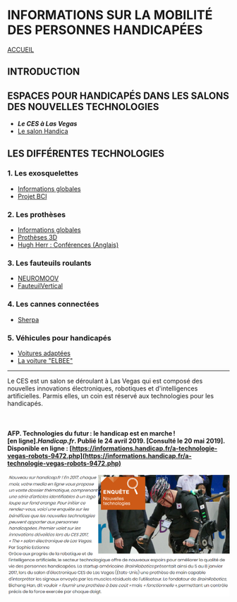 # INFORMATIONS SUR LA MOBILITÉ DES PERSONNES HANDICAPÉES  
[ACCUEIL](index.md)
## INTRODUCTION
## ESPACES POUR HANDICAPÉS DANS LES SALONS DES NOUVELLES TECHNOLOGIES 
* **_Le CES à Las Vegas_**
* [Le salon Handica](handica.md) 
## LES DIFFÉRENTES TECHNOLOGIES
### 1. Les exosquelettes 
- [Informations globales](exoprésent.md)
- [Projet BCI](BCI.md)
### 2. Les prothèses
- [Informations globales](Prothèseinfo.md)
- [Prothèses 3D](Prothèse3D.md)
- [Hugh Herr : Conférences (Anglais)](Hughvidéo.md)
### 3. Les fauteuils roulants
- [NEUROMOOV](Neuromoov.md)
- [FauteuilVertical](FauteuilVertical.md)
### 4. Les cannes connectées
- [Sherpa](Canneconnectée.md)
### 5. Véhicules pour handicapés
- [Voitures adaptées](Voitureadaptée.md)
- [La voiture "ELBEE"](Elbee.md)



----------------------------------------------------------

Le CES est un salon se déroulant à Las Vegas qui est composé des nouvelles innovations électroniques, robotiques et d'intelligences artificielles. Parmis elles, un coin est réservé aux technologies pour les handicapés.

<br/>

#### AFP. Technologies du futur : le handicap est en marche ! [en ligne]._Handicap.fr_. Publié le 24 avril 2019. [Consulté le 20 mai 2019]. Disponible en ligne : [https://informations.handicap.fr/a-technologie-vegas-robots-9472.php](https://informations.handicap.fr/a-technologie-vegas-robots-9472.php)

![Test](images/aidesalon.PNG "CES") 


